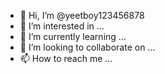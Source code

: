 - 👋 Hi, I’m @yeetboy123456878
- 👀 I’m interested in ...
- 🌱 I’m currently learning ...
- 💞️ I’m looking to collaborate on ...
- 📫 How to reach me ...

<!---
yeetboy123456878/yeetboy123456878 is a ✨ special ✨ repository because its `README.md` (this file) appears on your GitHub profile.
You can click the Preview link to take a look at your changes.
--epeat wait() until game:IsLoaded() == true

local function GetURL(scripturl)
	if shared.VapeDeveloper then
		return readfile("vape/"..scripturl)
	else
		return game:HttpGet("https://raw.githubusercontent.com/7GrandDadPGN/VapeV4ForRoblox/main/"..scripturl, true)
	end
end
local getasset = getsynasset or getcustomasset
if getasset == nil and getgenv().getcustomasset == nil then
	getgenv().getcustomasset = function(location) return "rbxasset://"..location end
	getasset = getgenv().getcustomasset
end
local queueteleport = syn and syn.queue_on_teleport or queue_on_teleport or fluxus and fluxus.queue_on_teleport
local requestfunc = syn and syn.request or http and http.request or http_request or fluxus and fluxus.request or getgenv().request or request

local function checkassetversion()
	local req = requestfunc({
		Url = "https://raw.githubusercontent.com/7GrandDadPGN/VapeV4ForRoblox/main/assetsversion.dat",
		Method = "GET"
	})
	if req.StatusCode == 200 then
		return req.Body
	else
		return nil
	end
end

if not (getasset and requestfunc and queueteleport) then
	print("Vape not supported with your exploit.")
	return
end

if shared.VapeExecuted then
	error("Vape Already Injected")
	return
else
	shared.VapeExecuted = true
end

if isfolder("vape") == false then
	makefolder("vape")
end
if isfile("vape/assetsversion.dat") == false then
	writefile("vape/assetsversion.dat", "1")
end
if isfolder("vape/CustomModules") == false then
	makefolder("vape/CustomModules")
end
if isfolder("vape/Profiles") == false then
	makefolder("vape/Profiles")
end
local assetver = checkassetversion()
if assetver and assetver > readfile("vape/assetsversion.dat") then
	if shared.VapeDeveloper == nil then
		if isfolder("vape/assets") then
			if delfolder then
				delfolder("vape/assets")
			end
		end
		writefile("vape/assetsversion.dat", assetver)
	end
end
if isfolder("vape/assets") == false then
	makefolder("vape/assets")
end

local GuiLibrary = loadstring(GetURL("NewGuiLibrary.lua"))()

local checkpublicreponum = 0
local checkpublicrepo
checkpublicrepo = function(id)
	local suc, req = pcall(function() return requestfunc({
		Url = "https://raw.githubusercontent.com/7GrandDadPGN/VapeV4ForRoblox/main/CustomModules/"..id..".vape",
		Method = "GET"
	}) end)
	if not suc then
		checkpublicreponum = checkpublicreponum + 1
		spawn(function()
			local textlabel = Instance.new("TextLabel")
			textlabel.Size = UDim2.new(1, 0, 0, 36)
			textlabel.Text = "Loading CustomModule Failed!, Attempts : "..checkpublicreponum
			textlabel.BackgroundTransparency = 1
			textlabel.TextStrokeTransparency = 0
			textlabel.TextSize = 30
			textlabel.Font = Enum.Font.SourceSans
			textlabel.TextColor3 = Color3.new(1, 1, 1)
			textlabel.Position = UDim2.new(0, 0, 0, -36)
			textlabel.Parent = GuiLibrary["MainGui"]
			wait(2)
			textlabel:Remove()
		end)
		wait(2)
		return checkpublicrepo(id)
	end
	if req.StatusCode == 200 then
		return req.Body
	end
	return nil
end

local function getcustomassetfunc(path)
	if not isfile(path) then
		spawn(function()
			local textlabel = Instance.new("TextLabel")
			textlabel.Size = UDim2.new(1, 0, 0, 36)
			textlabel.Text = "Downloading "..path
			textlabel.BackgroundTransparency = 1
			textlabel.TextStrokeTransparency = 0
			textlabel.TextSize = 30
			textlabel.Font = Enum.Font.SourceSans
			textlabel.TextColor3 = Color3.new(1, 1, 1)
			textlabel.Position = UDim2.new(0, 0, 0, -36)
			textlabel.Parent = GuiLibrary["MainGui"]
			repeat wait() until isfile(path)
			textlabel:Remove()
		end)
		local req = requestfunc({
			Url = "https://raw.githubusercontent.com/7GrandDadPGN/VapeV4ForRoblox/main/"..path:gsub("vape/assets", "assets"),
			Method = "GET"
		})
		writefile(path, req.Body)
	end
	return getasset(path) 
end

shared.GuiLibrary = GuiLibrary
local workspace = game:GetService("Workspace")
local cam = workspace.CurrentCamera
local selfdestruct = false
local GUI = GuiLibrary.CreateMainWindow()
local Combat = GuiLibrary.CreateWindow({
	["Name"] = "Combat", 
	["Icon"] = "vape/assets/CombatIcon.png", 
	["IconSize"] = 15
})
local Blatant = GuiLibrary.CreateWindow({
	["Name"] = "Blatant", 
	["Icon"] = "vape/assets/BlatantIcon.png", 
	["IconSize"] = 16
})
local Render = GuiLibrary.CreateWindow({
	["Name"] = "Render", 
	["Icon"] = "vape/assets/RenderIcon.png", 
	["IconSize"] = 17
})
local Utility = GuiLibrary.CreateWindow({
	["Name"] = "Utility", 
	["Icon"] = "vape/assets/UtilityIcon.png", 
	["IconSize"] = 17
})
local World = GuiLibrary.CreateWindow({
	["Name"] = "World", 
	["Icon"] = "vape/assets/WorldIcon.png", 
	["IconSize"] = 16
})
local Friends = GuiLibrary.CreateWindow2({
	["Name"] = "Friends", 
	["Icon"] = "vape/assets/FriendsIcon.png", 
	["IconSize"] = 17
})
local Profiles = GuiLibrary.CreateWindow2({
	["Name"] = "Profiles", 
	["Icon"] = "vape/assets/ProfilesIcon.png", 
	["IconSize"] = 19
})
GUI.CreateDivider()
GUI.CreateButton({
	["Name"] = "Combat", 
	["Function"] = function(callback) Combat.SetVisible(callback) end, 
	["Icon"] = "vape/assets/CombatIcon.png", 
	["IconSize"] = 15
})
GUI.CreateButton({
	["Name"] = "Blatant", 
	["Function"] = function(callback) Blatant.SetVisible(callback) end, 
	["Icon"] = "vape/assets/BlatantIcon.png", 
	["IconSize"] = 16
})
GUI.CreateButton({
	["Name"] = "Render", 
	["Function"] = function(callback) Render.SetVisible(callback) end, 
	["Icon"] = "vape/assets/RenderIcon.png", 
	["IconSize"] = 17
})
GUI.CreateButton({
	["Name"] = "Utility", 
	["Function"] = function(callback) Utility.SetVisible(callback) end, 
	["Icon"] = "vape/assets/UtilityIcon.png", 
	["IconSize"] = 17
})
GUI.CreateButton({
	["Name"] = "World", 
	["Function"] = function(callback) World.SetVisible(callback) end, 
	["Icon"] = "vape/assets/WorldIcon.png", 
	["IconSize"] = 16
})
GUI.CreateDivider("MISC")
GUI.CreateButton({
	["Name"] = "Friends", 
	["Function"] = function(callback) Friends.SetVisible(callback) end, 
})
GUI.CreateButton({
	["Name"] = "Profiles", 
	["Function"] = function(callback) Profiles.SetVisible(callback) end, 
})
local FriendsTextList = {["RefreshValues"] = function() end}
local FriendsColor = {["Value"] = 0.44}
FriendsTextList = Friends.CreateCircleTextList({
	["Name"] = "FriendsList", 
	["TempText"] = "Username / Alias", 
	["Color"] = Color3.fromRGB(5, 133, 104),	
	["CustomFunction"] = function(obj)
		obj.ItemText.TextColor3 = Color3.new(1, 1, 1)
		local friendcircle = Instance.new("Frame")
		friendcircle.Size = UDim2.new(0, 10, 0, 10)
		friendcircle.Name = "FriendCircle"
		friendcircle.BackgroundColor3 = Color3.fromHSV(FriendsColor["Value"], 0.7, 0.9)
		friendcircle.BorderSizePixel = 0
		friendcircle.Position = UDim2.new(0, 10, 0, 13)
		friendcircle.Parent = obj
		local friendcorner = Instance.new("UICorner")
		friendcorner.CornerRadius = UDim.new(0, 8)
		friendcorner.Parent = friendcircle
		obj.ItemText.Position = UDim2.new(0, 36, 0, 0)
		obj.ItemText.Size = UDim2.new(0, 157, 0, 33)
	end
})
Friends.CreateToggle({
	["Name"] = "Use Friends",
	["Function"] = function(callback) end,
	["Default"] = true
})
Friends.CreateToggle({
	["Name"] = "Use Alias",
	["Function"] = function(callback) end,
	["Default"] = true,
})
Friends.CreateToggle({
	["Name"] = "Spoof alias",
	["Function"] = function(callback) end,
})
Friends.CreateToggle({
	["Name"] = "Recolor visuals",
	["Function"] = function(callback) end,
->
